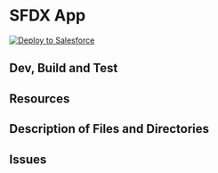 # SFDX  App
<a href="https://githubsfdeploy.herokuapp.com?owner=priyanshu2709&repo=SFDX&ref=master">
  <img alt="Deploy to Salesforce"
       src="https://raw.githubusercontent.com/afawcett/githubsfdeploy/master/deploy.png">
</a>
 
## Dev, Build and Test


## Resources


## Description of Files and Directories


## Issues


